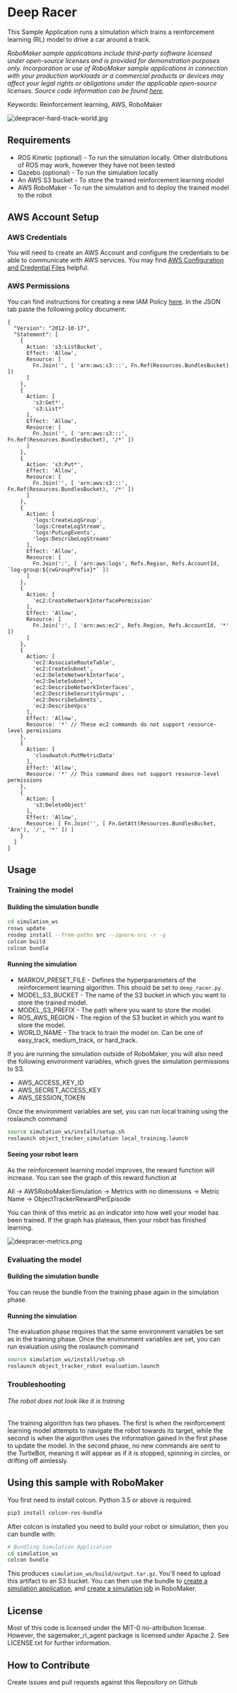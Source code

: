 # Deep Racer

This Sample Application runs a simulation which trains a reinforcement learning (RL) model to drive a car around a track.

_RoboMaker sample applications include third-party software licensed under open-source licenses and is provided for demonstration purposes only. Incorporation or use of RoboMaker sample applications in connection with your production workloads or a commercial products or devices may affect your legal rights or obligations under the applicable open-source licenses. Source code information can be found [here](https://s3.console.aws.amazon.com/s3/buckets/robomaker-applications-us-east-1-72fc243f9355/deep-racer/?region=us-east-1)._

Keywords: Reinforcement learning, AWS, RoboMaker

![deepracer-hard-track-world.jpg](docs/images/deepracer-hard-track-world.jpg)

## Requirements

- ROS Kinetic (optional) - To run the simulation locally. Other distributions of ROS may work, however they have not been tested
- Gazebo (optional) - To run the simulation locally
- An AWS S3 bucket - To store the trained reinforcement learning model
- AWS RoboMaker - To run the simulation and to deploy the trained model to the robot

## AWS Account Setup

### AWS Credentials
You will need to create an AWS Account and configure the credentials to be able to communicate with AWS services. You may find [AWS Configuration and Credential Files](https://docs.aws.amazon.com/cli/latest/userguide/cli-config-files.html) helpful.

### AWS Permissions

You can find instructions for creating a new IAM Policy [here](https://docs.aws.amazon.com/IAM/latest/UserGuide/access_policies_create.html#access_policies_create-start). In the JSON tab paste the following policy document:

```
{
  "Version": "2012-10-17",
  "Statement": [
    {
      Action: 's3:ListBucket',
      Effect: 'Allow',
      Resource: [
        Fn.Join('', [ 'arn:aws:s3:::', Fn.Ref(Resources.BundlesBucket) ])
      ]
    },
    {
      Action: [
        's3:Get*',
        's3:List*'
      ],
      Effect: 'Allow',
      Resource: [
        Fn.Join('', [ 'arn:aws:s3:::', Fn.Ref(Resources.BundlesBucket), '/*' ])
      ]
    },
    {
      Action: 's3:Put*',
      Effect: 'Allow',
      Resource: [
        Fn.Join('', [ 'arn:aws:s3:::', Fn.Ref(Resources.BundlesBucket), '/*' ])
      ]
    },
    {
      Action: [
        'logs:CreateLogGroup',
        'logs:CreateLogStream',
        'logs:PutLogEvents',
        'logs:DescribeLogStreams'
      ],
      Effect: 'Allow',
      Resource: [
        Fn.Join(':', [ 'arn:aws:logs', Refs.Region, Refs.AccountId, `log-group:${cwGroupPrefix}*` ])
      ]
    },
    {
      Action: [
        'ec2:CreateNetworkInterfacePermission'
      ],
      Effect: 'Allow',
      Resource: [
        Fn.Join(':', [ 'arn:aws:ec2', Refs.Region, Refs.AccountId, '*' ])
      ]
    },
    {
      Action: [
        'ec2:AssociateRouteTable',
        'ec2:CreateSubnet',
        'ec2:DeleteNetworkInterface',
        'ec2:DeleteSubnet',
        'ec2:DescribeNetworkInterfaces',
        'ec2:DescribeSecurityGroups',
        'ec2:DescribeSubnets',
        'ec2:DescribeVpcs'
      ],
      Effect: 'Allow',
      Resource: '*' // These ec2 commands do not support resource-level permissions
    },
    {
      Action: [
        'cloudwatch:PutMetricData'
      ],
      Effect: 'Allow',
      Resource: '*' // This command does not support resource-level permissions
    },
    {
      Action: [
        's3:DeleteObject'
      ],
      Effect: 'Allow',
      Resource: [ Fn.Join('', [ Fn.GetAtt(Resources.BundlesBucket, 'Arn'), '/', '*' ]) ]
    }
  ]
}
```

## Usage

### Training the model

#### Building the simulation bundle

```bash
cd simulation_ws
rosws update
rosdep install --from-paths src --ignore-src -r -y
colcon build
colcon bundle
```

#### Running the simulation

- MARKOV_PRESET_FILE - Defines the hyperparameters of the reinforcement learning algorithm. This should be set to `deep_racer.py`.
- MODEL_S3_BUCKET - The name of the S3 bucket in which you want to store the trained model.
- MODEL_S3_PREFIX - The path where you want to store the model.
- ROS_AWS_REGION - The region of the S3 bucket in which you want to store the model.
- WORLD_NAME - The track to train the model on. Can be one of easy_track, medium_track, or hard_track.

If you are running the simulation outside of RoboMaker, you will also need the following environment variables, which gives the simulation permissions to S3.

- AWS_ACCESS_KEY_ID
- AWS_SECRET_ACCESS_KEY
- AWS_SESSION_TOKEN

Once the environment variables are set, you can run local training using the roslaunch command

```bash
source simulation_ws/install/setup.sh
roslaunch object_tracker_simulation local_training.launch
```

#### Seeing your robot learn

As the reinforcement learning model improves, the reward function will increase. You can see the graph of this reward function at

All -> AWSRoboMakerSimulation -> Metrics with no dimensions -> Metric Name -> ObjectTrackerRewardPerEpisode

You can think of this metric as an indicator into how well your model has been trained. If the graph has plateaus, then your robot has finished learning.

![deepracer-metrics.png](docs/images/deepracer-metrics.png)

### Evaluating the model

#### Building the simulation bundle

You can reuse the bundle from the training phase again in the simulation phase.

#### Running the simulation

The evaluation phase requires that the same environment variables be set as in the training phase. Once the environment variables are set, you can run
evaluation using the roslaunch command

```bash
source simulation_ws/install/setup.sh
roslaunch object_tracker_robot evaluation.launch
```

### Troubleshooting

###### The robot does not look like it is training

The training algorithm has two phases. The first is when the reinforcement learning model attempts to navigate the robot towards
its target, while the second is when the algorithm uses the information gained in the first phase to update the model. In the second
phase, no new commands are sent to the TurtleBot, meaning it will appear as if it is stopped, spinning in circles, or drifting off
aimlessly.

## Using this sample with RoboMaker

You first need to install colcon. Python 3.5 or above is required.

```bash
pip3 install colcon-ros-bundle
```

After colcon is installed you need to build your robot or simulation, then you can bundle with:

```bash
# Bundling Simulation Application
cd simulation_ws
colcon bundle
```

This produces `simulation_ws/build/output.tar.gz`.
You'll need to upload this artifact to an S3 bucket. You can then use the bundle to
[create a simulation application](http://battalio.aka.corp.amazon.com/robomaker/create-simulation-application.html),
and [create a simulation job](http://battalio.aka.corp.amazon.com/robomaker/create-simulation-job.html) in RoboMaker.

## License

Most of this code is licensed under the MIT-0 no-attribution license. However, the sagemaker_rl_agent package is
licensed under Apache 2. See LICENSE.txt for further information.

## How to Contribute

Create issues and pull requests against this Repository on Github
